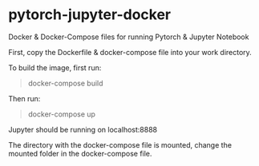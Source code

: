 # pytorch-jupyter-docker

Docker & Docker-Compose files for running Pytorch & Jupyter Notebook

First, copy the Dockerfile & docker-compose file into your work directory.

To build the image, first run:

> docker-compose build

Then run:

> docker-compose up

Jupyter should be running on localhost:8888

The directory with the docker-compose file is mounted, change the mounted folder in the docker-compose file.
